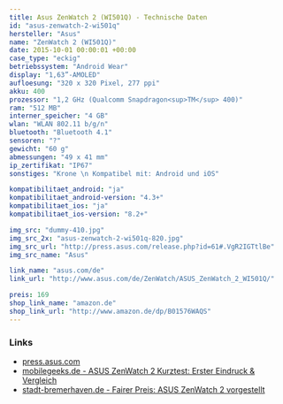 ```yaml
---
title: Asus ZenWatch 2 (WI501Q) - Technische Daten
id: "asus-zenwatch-2-wi501q"
hersteller: "Asus"
name: "ZenWatch 2 (WI501Q)"
date: 2015-10-01 00:00:01 +00:00
case_type: "eckig"
betriebssystem: "Android Wear"
display: "1,63”-AMOLED"
aufloesung: "320 x 320 Pixel, 277 ppi"
akku: 400
prozessor: "1,2 GHz (Qualcomm Snapdragon<sup>TM</sup> 400)"
ram: "512 MB"
interner_speicher: "4 GB"
wlan: "WLAN 802.11 b/g/n"
bluetooth: "Bluetooth 4.1"
sensoren: "?"
gewicht: "60 g"
abmessungen: "49 x 41 mm"
ip_zertifikat: "IP67"
sonstiges: "Krone \n Kompatibel mit: Android und iOS"

kompatibilitaet_android: "ja"
kompatibilitaet_android-version: "4.3+"
kompatibilitaet_ios: "ja"
kompatibilitaet_ios-version: "8.2+"

img_src: "dummy-410.jpg"
img_src_2x: "asus-zenwatch-2-wi501q-820.jpg"
img_src_url: "http://press.asus.com/release.php?id=61#.VgR2IGTtlBe"
img_src_name: "Asus"

link_name: "asus.com/de"
link_url: "http://www.asus.com/de/ZenWatch/ASUS_ZenWatch_2_WI501Q/"

preis: 169
shop_link_name: "amazon.de"
shop_link_url: "http://www.amazon.de/dp/B01576WAQS"
---
```


### Links
* [press.asus.com](http://press.asus.com/release.php?id=61#.VeDdH7ztlBc)
* [mobilegeeks.de - ASUS ZenWatch 2 Kurztest: Erster Eindruck & Vergleich](http://www.mobilegeeks.de/test/asus-zenwatch-2/)
* [stadt-bremerhaven.de - Fairer Preis: ASUS ZenWatch 2 vorgestellt](http://stadt-bremerhaven.de/fairer-preis-asus-zenwatch-2-vorgestellt/)

